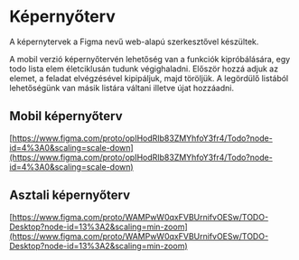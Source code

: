 # Képernyőterv 

A képernytervek a Figma nevű web-alapú szerkesztővel 
készültek. 

A mobil verzió képernyőtervén lehetőség van a funkciók 
kipróbálására, egy todo lista elem életciklusán tudunk 
végighaladni. Először hozzá adjuk az elemet, a feladat 
elvégzésével kipipáljuk, majd töröljük. 
A legördülő listából lehetőségünk van másik listára
váltani illetve újat hozzáadni. 

## Mobil képernyőterv

[https://www.figma.com/proto/opIHodRIb83ZMYhfoY3fr4/Todo?node-id=4%3A0&scaling=scale-down](https://www.figma.com/proto/opIHodRIb83ZMYhfoY3fr4/Todo?node-id=4%3A0&scaling=scale-down)

## Asztali képernyőterv

[https://www.figma.com/proto/WAMPwW0qxFVBUrnifvOESw/TODO-Desktop?node-id=13%3A2&scaling=min-zoom](https://www.figma.com/proto/WAMPwW0qxFVBUrnifvOESw/TODO-Desktop?node-id=13%3A2&scaling=min-zoom)